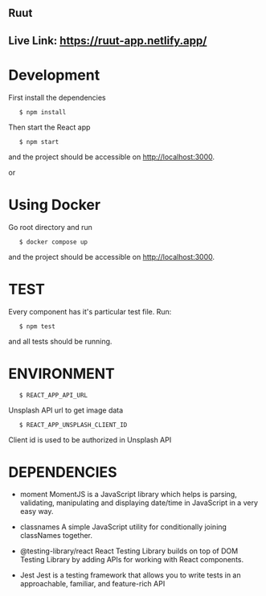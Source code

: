 ## Ruut
## Live Link: https://ruut-app.netlify.app/
# Development

First install the dependencies

```shell script
   $ npm install
   ```
Then start the React app
```shell script
   $ npm start
   ```
and the project should be accessible on [http://localhost:3000](http://localhost:3000).

or

# Using Docker 
Go root directory and run

```shell script
   $ docker compose up
   ```
   and the project should be accessible on [http://localhost:3000](http://localhost:3000).

# TEST
Every component has it's particular test file. Run:
```shell script
   $ npm test
   ```
and all tests should be running.

# ENVIRONMENT
```shell script
   $ REACT_APP_API_URL
   ```
Unsplash API url to get image data
```shell script
   $ REACT_APP_UNSPLASH_CLIENT_ID
   ```
Client id is used to be authorized in Unsplash API

# DEPENDENCIES
* moment
MomentJS is a JavaScript library which helps is parsing, validating, manipulating and displaying date/time in JavaScript in a very easy way.
* classnames
A simple JavaScript utility for conditionally joining classNames together.

* @testing-library/react
React Testing Library builds on top of DOM Testing Library by adding APIs for working with React components.
* Jest
Jest is a testing framework that allows you to write tests in an approachable, familiar, and feature-rich API


